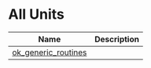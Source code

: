 # All Units


| Name | Description |
|---|---|
| [ok_generic_routines](ok_generic_routines.md) |   |

